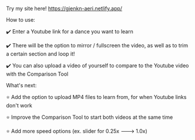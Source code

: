 Try my site here!
https://gjenkn-aeri.netlify.app/

How to use:

✔️ Enter a Youtube link for a dance you want to learn

✔️ There will be the option to mirror / fullscreen the video, as well as to trim a certain section and loop it!

✔️ You can also upload a video of yourself to compare to the Youtube video with the Comparison Tool


What's next:

⭐ Add the option to upload MP4 files to learn from, for when Youtube links don't work

⭐ Improve the Comparison Tool to start both videos at the same time

⭐ Add more speed options (ex. slider for 0.25x ---> 1.0x)
